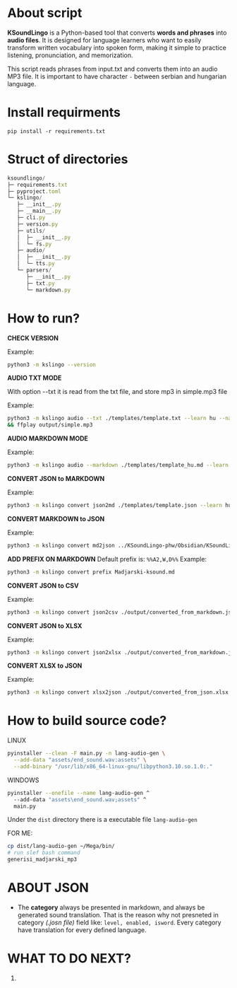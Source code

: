 # About script

**KSoundLingo** is a Python-based tool that converts **words and phrases** into **audio files**. It is designed for language learners who want to easily transform written vocabulary into spoken form, making it simple to practice listening, pronunciation, and memorization.


This script reads phrases from input.txt and converts them into an audio MP3 file.
It is important to have character `-` between serbian and hungarian language.


# Install requirments

`pip install -r requirements.txt`



# Struct of directories

```javascript
ksoundlingo/
├─ requirements.txt
├─ pyproject.toml              
└─ kslingo/                     
   ├─ __init__.py
   ├─ __main__.py               
   ├─ cli.py                    
   ├─ version.py
   ├─ utils/
   │  ├─ __init__.py
   │  └─ fs.py                  
   ├─ audio/
   │  ├─ __init__.py
   │  └─ tts.py                 
   └─ parsers/
      ├─ __init__.py
      ├─ txt.py                 
      └─ markdown.py            
```

# How to run?

**CHECK VERSION**

Example:

```bash
python3 -m kslingo --version
```

**AUDIO TXT MODE**

With option --txt it is read from the txt file, and store mp3 in simple.mp3 file

Example:

```bash
python3 -m kslingo audio --txt ./templates/template.txt --learn hu --native sr
&& ffplay output/simple.mp3
```

**AUDIO MARKDOWN MODE**

Example:

```bash
python3 -m kslingo audio --markdown ./templates/template_hu.md --learn hu --native sr
```

**CONVERT JSON to MARKDOWN**

Example:

```bash
python3 -m kslingo convert json2md ./templates/template.json --learn hu --native sr
```

**CONVERT MARKDOWN to JSON**

Example:

```bash
python3 -m kslingo convert md2json ../KSoundLingo-phw/Obsidian/KSoundLingo-Vault/Madjarski-ksound.md --learn hu --native sr
```

**ADD PREFIX ON MARKDOWN**
Default prefix is: `%%A2,W,D%%`
Example:

```bash
python3 -m kslingo convert prefix Madjarski-ksound.md 
```

**CONVERT JSON to CSV**

Example:

```bash
python3 -m kslingo convert json2csv ./output/converted_from_markdown.json
```

**CONVERT JSON to XLSX**

Example:

```bash
python3 -m kslingo convert json2xlsx ./output/converted_from_markdown.json
```

**CONVERT XLSX to JSON**

Example:

```bash
python3 -m kslingo convert xlsx2json ./output/converted_from_json.xlsx
```



# How to build source code?

LINUX

```bash
pyinstaller --clean -F main.py -n lang-audio-gen \
  --add-data "assets/end_sound.wav:assets" \
  --add-binary "/usr/lib/x86_64-linux-gnu/libpython3.10.so.1.0:."
```


WINDOWS

```bash
pyinstaller --onefile --name lang-audio-gen ^
  --add-data "assets\end_sound.wav;assets" ^
  main.py
```


Under the `dist` directory there is a executable file `lang-audio-gen`


FOR ME:

```bash
cp dist/lang-audio-gen ~/Mega/bin/
# run slef bash command
generisi_madjarski_mp3
```


# ABOUT JSON

* The **category** always be presented in markdown, and always be generated sound translation.
  That is the reason why not presneted in category *(.josn file)* field like: `level, enabled, isword`. Every category have translation for every defined language.


# WHAT TO DO NEXT?
1. 


